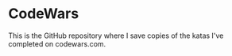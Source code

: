 # CodeWars
This is the GitHub repository where I save copies of the katas I've completed on codewars.com.
